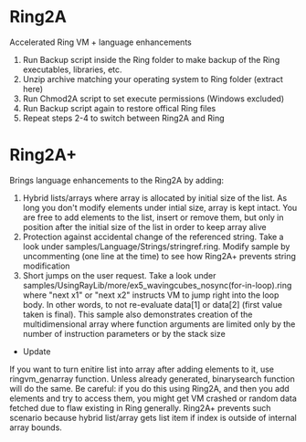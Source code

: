 # Ring2A
Accelerated Ring VM + language enhancements

1. Run Backup script inside the Ring folder to make backup of the Ring executables, libraries, etc.
2. Unzip archive matching your operating system to Ring folder (extract here)
3. Run Chmod2A script to set execute permissions (Windows excluded) 
4. Run Backup script again to restore offical Ring files
5. Repeat steps 2-4 to switch between Ring2A and Ring

# Ring2A+

Brings language enhancements to the Ring2A by adding:

1. Hybrid lists/arrays where array is allocated by initial size of the list. As long you don't modify elements under intial size, array is kept intact. You are free to add elements to the list, insert or remove them, but only in position after the initial size of the list in order to keep array alive
2. Protection against accidental change of the referenced string. Take a look under samples/Language/Strings/stringref.ring. Modify sample by uncommenting (one line at the time) to see how Ring2A+ prevents string modification
3. Short jumps on the user request. Take a look under samples/UsingRayLib/more/ex5_wavingcubes_nosync(for-in-loop).ring where "next x1" or "next x2" instructs VM to jump right into the loop body. In other words, to not re-evaluate data[1] or data[2] (first value taken is final). This sample also demonstrates creation of the multidimensional array where function arguments are limited only by the number of instruction parameters or by the stack size

* Update

If you want to turn enitire list into array after adding elements to it, use ringvm_genarray function. Unless already generated, binarysearch function will do the same. Be careful: if you do this using Ring2A, and then you add elements and try to access them, you might get VM crashed or random data fetched due to flaw existing in Ring generally. Ring2A+ prevents such scenario because hybrid list/array gets list item if index is outside of internal array bounds. 
